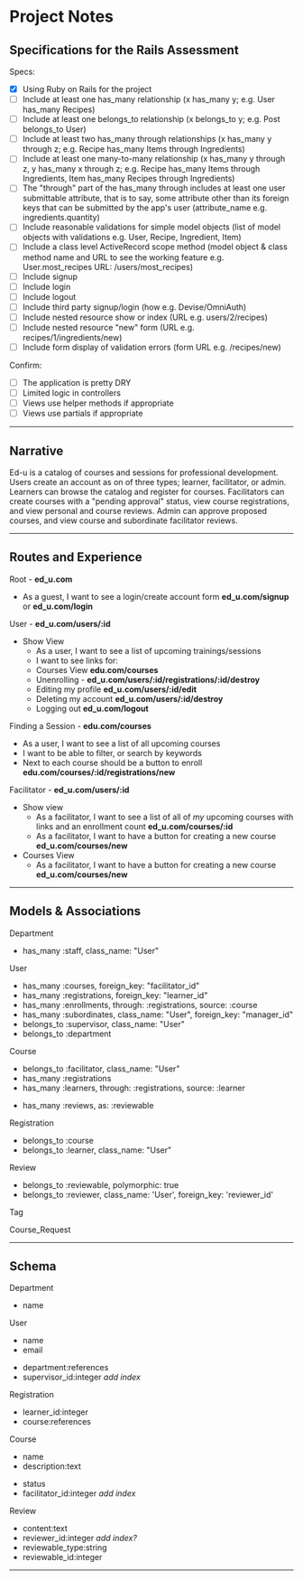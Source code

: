 # Project Notes
## Specifications for the Rails Assessment

Specs:
- [x] Using Ruby on Rails for the project
- [ ] Include at least one has_many relationship (x has_many y; e.g. User has_many Recipes) 
- [ ] Include at least one belongs_to relationship (x belongs_to y; e.g. Post belongs_to User)
- [ ] Include at least two has_many through relationships (x has_many y through z; e.g. Recipe has_many Items through Ingredients)
- [ ] Include at least one many-to-many relationship (x has_many y through z, y has_many x through z; e.g. Recipe has_many Items through Ingredients, Item has_many Recipes through Ingredients)
- [ ] The "through" part of the has_many through includes at least one user submittable attribute, that is to say, some attribute other than its foreign keys that can be submitted by the app's user (attribute_name e.g. ingredients.quantity)
- [ ] Include reasonable validations for simple model objects (list of model objects with validations e.g. User, Recipe, Ingredient, Item)
- [ ] Include a class level ActiveRecord scope method (model object & class method name and URL to see the working feature e.g. User.most_recipes URL: /users/most_recipes)
- [ ] Include signup
- [ ] Include login
- [ ] Include logout
- [ ] Include third party signup/login (how e.g. Devise/OmniAuth)
- [ ] Include nested resource show or index (URL e.g. users/2/recipes)
- [ ] Include nested resource "new" form (URL e.g. recipes/1/ingredients/new)
- [ ] Include form display of validation errors (form URL e.g. /recipes/new)

Confirm:
- [ ] The application is pretty DRY
- [ ] Limited logic in controllers
- [ ] Views use helper methods if appropriate
- [ ] Views use partials if appropriate
---
## Narrative

Ed-u is a catalog of courses and sessions for professional development.  Users create an account as on of three types; learner, facilitator, or admin.  Learners can browse the catalog and register for courses.  Facilitators can create courses with a "pending approval" status, view course registrations, and view personal and course reviews.  Admin can approve proposed courses, and view course and subordinate facilitator reviews.

---
## Routes and Experience

Root - **ed_u.com**
- As a guest, I want to see a login/create account form **ed_u.com/signup** or **ed_u.com/login**

User - **ed_u.com/users/:id**
- Show View
  - As a user, I want to see a list of upcoming trainings/sessions
  - I want to see links for:
  - Courses View **edu.com/courses**
  - Unenrolling - **ed_u.com/users/:id/registrations/:id/destroy**
  - Editing my profile **ed_u.com/users/:id/edit**
  - Deleting my account **ed_u.com/users/:id/destroy**
  - Logging out **ed_u.com/logout**

Finding a Session - **edu.com/courses**
- As a user, I want to see a list of all upcoming courses
- I want to be able to filter, or search by keywords
- Next to each course should be a button to enroll **edu.com/courses/:id/registrations/new**

Facilitator - **ed_u.com/users/:id**
- Show view
  - As a facilitator, I want to see a list of all of *my* upcoming courses with links and an enrollment count **ed_u.com/courses/:id**
  - As a facilitator, I want to have a button for creating a new course **ed_u.com/courses/new**
- Courses View
  - As a facilitator, I want to have a button for creating a new course **ed_u.com/courses/new**
---

## Models & Associations

Department
  - has_many :staff, class_name: "User"

User
  - has_many :courses, foreign_key: "facilitator_id"
  - has_many :registrations, foreign_key: "learner_id"
  - has_many :enrollments, through: :registrations, source: :course
  - has_many :subordinates, class_name: "User", foreign_key: "manager_id"
  - belongs_to :supervisor, class_name: "User"
  - belongs_to :department

Course
  - belongs_to :facilitator, class_name: "User"
  - has_many :registrations
  - has_many :learners, through: :registrations, source: :learner
  <!-- - has_many :sessions -->
  - has_many :reviews, as: :reviewable

Registration
  - belongs_to :course
  - belongs_to :learner, class_name: "User"

<!-- Session
  - belongs_to :course -->

Review
  - belongs_to :reviewable, polymorphic: true
  - belongs_to :reviewer, class_name: 'User', foreign_key: 'reviewer_id'

Tag

Course_Request

---
## Schema

Department
  - name

User
  - name
  - email
  <!-- - password:digest -->
  - department:references
  - supervisor_id:integer *add index*
  
Registration
  - learner_id:integer
  - course:references
  
Course
  - name
  - description:text
  <!-- - clock_hours:decimal{4-2} -->
  <!-- - delivery_method -->
  <!-- - intended_audience -->
  <!-- - category:references -->
  <!-- - location:references -->
  - status
  - facilitator_id:integer *add index*

<!-- Session
  - part:integer
  - course:references
  - start_time:datetime
  - end_time:date_time -->

<!-- Category
  - name -->

Review
 - content:text
 - reviewer_id:integer *add index?*
 - reviewable_type:string
 - reviewable_id:integer

<!-- Tag
  - name
  - taggable_id:integer
  - taggable_type:string -->

---